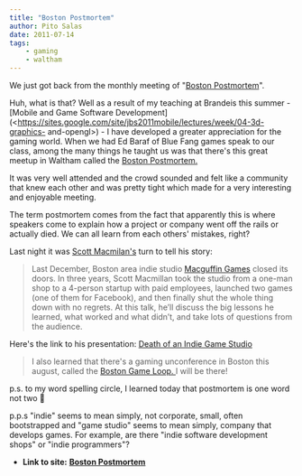 ```yaml
---
title: "Boston Postmortem"
author: Pito Salas
date: 2011-07-14
tags:
    - gaming
    - waltham
---
```




We just got back from the monthly meeting of "[Boston
Postmortem](<http://www.bostonpostmortem.org/>)".

Huh, what is that? Well as a result of my teaching at Brandeis this summer -
[Mobile and Game Software
Development](<https://sites.google.com/site/jbs2011mobile/lectures/week/04-3d-graphics-
and-opengl>) - I have developed a greater appreciation for the gaming world.
When we had Ed Baraf of Blue Fang games speak to our class, among the many
things he taught us was that there's this great meetup in Waltham called the
[Boston Postmortem.](<http://www.bostonpostmortem.org/>)

It was very well attended and the crowd sounded and felt like a community that
knew each other and was pretty tight which made for a very interesting and
enjoyable meeting.

The term postmortem comes from the fact that apparently this is where speakers
come to explain how a project or company went off the rails or actually died.
We can all learn from each others' mistakes, right?

Last night it was [Scott
Macmilan's](<http://www.linkedin.com/in/scottmacmillan2>) turn to tell his
story:

> Last December, Boston area indie studio [Macguffin
> Games](<http://macguffingames.com/>) closed its doors. In three years, Scott
> Macmillan took the studio from a one-man shop to a 4-person startup with
> paid employees, launched two games (one of them for Facebook), and then
> finally shut the whole thing down with no regrets. At this talk, he’ll
> discuss the big lessons he learned, what worked and what didn’t, and take
> lots of questions from the audience.

Here's the link to his presentation: [Death of an Indie Game
Studio](<http://slidesha.re/fJwuqK>)

> I also learned that there's a gaming unconference in Boston this august,
> called the [Boston Game Loop.
> ](<http://www.bostongameloop.com/category/announcement/>)I will be there!

p.s. to my word spelling circle, I learned today that postmortem is one word
not two 🙂

p.p.s "indie" seems to mean simply, not corporate, small, often bootstrapped
and "game studio" seems to mean simply, company that develops games. For
example, are there "indie software development shops" or "indie programmers"?


* **Link to site:** **[Boston Postmortem](None)**
